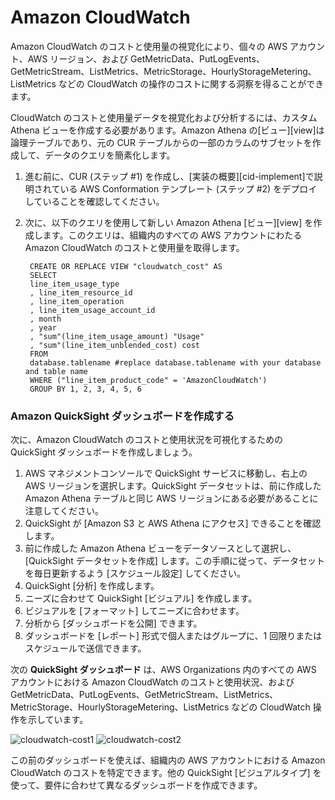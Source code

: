 # Amazon CloudWatch

Amazon CloudWatch のコストと使用量の視覚化により、個々の AWS アカウント、AWS リージョン、および GetMetricData、PutLogEvents、GetMetricStream、ListMetrics、MetricStorage、HourlyStorageMetering、ListMetrics などの CloudWatch の操作のコストに関する洞察を得ることができます。

CloudWatch のコストと使用量データを視覚化および分析するには、カスタム Athena ビューを作成する必要があります。Amazon Athena の[ビュー][view]は論理テーブルであり、元の CUR テーブルからの一部のカラムのサブセットを作成して、データのクエリを簡素化します。

1. 進む前に、CUR (ステップ #1) を作成し、[実装の概要][cid-implement]で説明されている AWS Conformation テンプレート (ステップ #2) をデプロイしていることを確認してください。

2. 次に、以下のクエリを使用して新しい Amazon Athena [ビュー][view] を作成します。このクエリは、組織内のすべての AWS アカウントにわたる Amazon CloudWatch のコストと使用量を取得します。

        CREATE OR REPLACE VIEW "cloudwatch_cost" AS
        SELECT
        line_item_usage_type
        , line_item_resource_id
        , line_item_operation
        , line_item_usage_account_id
        , month
        , year
        , "sum"(line_item_usage_amount) "Usage"
        , "sum"(line_item_unblended_cost) cost
        FROM
        database.tablename #replace database.tablename with your database and table name
        WHERE ("line_item_product_code" = 'AmazonCloudWatch')
        GROUP BY 1, 2, 3, 4, 5, 6

### Amazon QuickSight ダッシュボードを作成する

次に、Amazon CloudWatch のコストと使用状況を可視化するための QuickSight ダッシュボードを作成しましょう。

1. AWS マネジメントコンソールで QuickSight サービスに移動し、右上の AWS リージョンを選択します。QuickSight データセットは、前に作成した Amazon Athena テーブルと同じ AWS リージョンにある必要があることに注意してください。
2. QuickSight が [Amazon S3 と AWS Athena にアクセス] できることを確認します。
3. 前に作成した Amazon Athena ビューをデータソースとして選択し、[QuickSight データセットを作成] します。この手順に従って、データセットを毎日更新するよう [スケジュール設定] してください。
4. QuickSight [分析] を作成します。
5. ニーズに合わせて QuickSight [ビジュアル] を作成します。
6. ビジュアルを [フォーマット] してニーズに合わせます。
7. 分析から [ダッシュボードを公開] できます。
8. ダッシュボードを [レポート] 形式で個人またはグループに、1 回限りまたはスケジュールで送信できます。

次の **QuickSight ダッシュボード** は、AWS Organizations 内のすべての AWS アカウントにおける Amazon CloudWatch のコストと使用状況、および GetMetricData、PutLogEvents、GetMetricStream、ListMetrics、MetricStorage、HourlyStorageMetering、ListMetrics などの CloudWatch 操作を示しています。

![cloudwatch-cost1](../../../images/cloudwatch-cost-1.PNG)
![cloudwatch-cost2](../../../images/cloudwatch-cost-2.PNG)

この前のダッシュボードを使えば、組織内の AWS アカウントにおける Amazon CloudWatch のコストを特定できます。他の QuickSight [ビジュアルタイプ] を使って、要件に合わせて異なるダッシュボードを作成できます。
